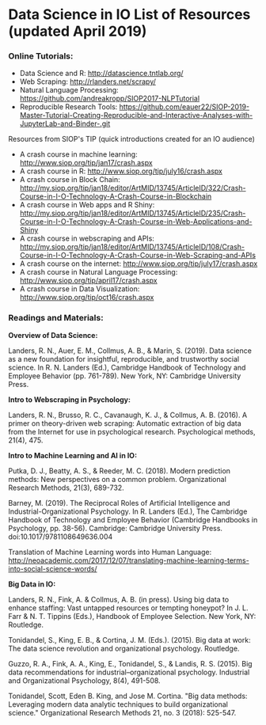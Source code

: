 # Data Science in IO List of Resources (updated April 2019)

### Online Tutorials:

* Data Science and R: http://datascience.tntlab.org/
* Web Scraping: http://rlanders.net/scrapy/
* Natural Language Processing: https://github.com/andreakropp/SIOP2017-NLPTutorial
* Reproducible Research Tools: https://github.com/eauer22/SIOP-2019-Master-Tutorial-Creating-Reproducible-and-Interactive-Analyses-with-JupyterLab-and-Binder-.git

Resources from SIOP's TIP (quick introductions created for an IO audience)
* A crash course in machine learning: http://www.siop.org/tip/jan17/crash.aspx
* A crash course in R: http://www.siop.org/tip/july16/crash.aspx
* A crash course in Block Chain: http://my.siop.org/tip/jan18/editor/ArtMID/13745/ArticleID/322/Crash-Course-in-I-O-Technology-A-Crash-Course-in-Blockchain
* A crash course in Web apps and R Shiny: http://my.siop.org/tip/jan18/editor/ArtMID/13745/ArticleID/235/Crash-Course-in-I-O-Technology-A-Crash-Course-in-Web-Applications-and-Shiny
* A crash course in webscraping and APIs: http://my.siop.org/tip/jan18/editor/ArtMID/13745/ArticleID/108/Crash-Course-in-I-O-Technology-A-Crash-Course-in-Web-Scraping-and-APIs
* A crash course on the internet: http://www.siop.org/tip/july17/crash.aspx
* A crash course in Natural Language Processing: http://www.siop.org/tip/april17/crash.aspx
* A crash course in Data Visualization: http://www.siop.org/tip/oct16/crash.aspx


### Readings and Materials:

**Overview of Data Science:**

Landers, R. N., Auer, E. M., Collmus, A. B., & Marin, S. (2019). Data science as a new foundation
for insightful, reproducible, and trustworthy social science. In R. N. Landers (Ed.), Cambridge
Handbook of Technology and Employee Behavior (pp. 761-789). New York, NY: Cambridge
University Press.

**Intro to Webscraping in Psychology:**

Landers, R. N., Brusso, R. C., Cavanaugh, K. J., & Collmus, A. B. (2016). A primer on theory-driven web scraping: Automatic extraction of big data from the Internet for use in psychological research. Psychological methods, 21(4), 475.

**Intro to Machine Learning and AI in IO:**

Putka, D. J., Beatty, A. S., & Reeder, M. C. (2018). Modern prediction methods: New perspectives on a common problem. Organizational Research Methods, 21(3), 689-732.

Barney, M. (2019). The Reciprocal Roles of Artificial Intelligence and Industrial-Organizational Psychology. In R. Landers (Ed.), The Cambridge Handbook of Technology and Employee Behavior (Cambridge Handbooks in Psychology, pp. 38-56). Cambridge: Cambridge University Press. doi:10.1017/9781108649636.004

Translation of Machine Learning words into Human Language:
http://neoacademic.com/2017/12/07/translating-machine-learning-terms-into-social-science-words/

**Big Data in IO:**

Landers, R. N., Fink, A. & Collmus, A. B. (in press). Using big data to enhance staffing: Vast untapped resources or tempting honeypot? In J. L. Farr & N. T. Tippins (Eds.), Handbook of Employee Selection. New York, NY: Routledge.

Tonidandel, S., King, E. B., & Cortina, J. M. (Eds.). (2015). Big data at work: The data science revolution and organizational psychology. Routledge.

Guzzo, R. A., Fink, A. A., King, E., Tonidandel, S., & Landis, R. S. (2015). Big data recommendations for industrial–organizational psychology. Industrial and Organizational Psychology, 8(4), 491-508.

Tonidandel, Scott, Eden B. King, and Jose M. Cortina. "Big data methods: Leveraging modern data analytic techniques to build organizational science." Organizational Research Methods 21, no. 3 (2018): 525-547.

